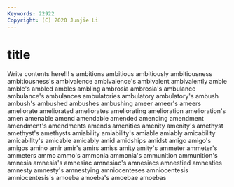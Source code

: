 ```yaml
---
Keywords: 22922
Copyright: (C) 2020 Junjie Li
---
```


# title

Write contents here!!!
s 
ambitions 
ambitious 
ambitiously 
ambitiousness
ambitiousness's 
ambivalence 
ambivalence's 
ambivalent 
ambivalently 
amble 
amble's 
ambled 
ambles 
ambling
ambrosia 
ambrosia's 
ambulance 
ambulance's 
ambulances 
ambulatories 
ambulatory 
ambulatory's 
ambush 
ambush's
ambushed 
ambushes 
ambushing 
ameer 
ameer's 
ameers 
ameliorate 
ameliorated 
ameliorates 
ameliorating
amelioration 
amelioration's 
amen 
amenable 
amend 
amendable 
amended 
amending 
amendment 
amendment's
amendments 
amends 
amenities 
amenity 
amenity's 
amethyst 
amethyst's 
amethysts 
amiability 
amiability's
amiable 
amiably 
amicability 
amicability's 
amicable 
amicably 
amid 
amidships 
amidst 
amigo
amigo's 
amigos 
amino 
amir 
amir's 
amirs 
amiss 
amity 
amity's 
ammeter
ammeter's 
ammeters 
ammo 
ammo's 
ammonia 
ammonia's 
ammunition 
ammunition's 
amnesia 
amnesia's
amnesiac 
amnesiac's 
amnesiacs 
amnestied 
amnesties 
amnesty 
amnesty's 
amnestying 
amniocenteses 
amniocentesis
amniocentesis's 
amoeba 
amoeba's 
amoebae 
amoebas 
